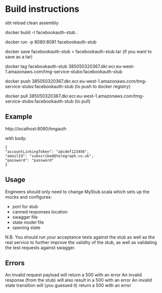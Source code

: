 # Build instructions
sbt reload clean assembly

docker build -t facebookauth-stub .

docker run -p 8080:8081 facebookauth-stub

docker save facebookauth-stub > facebookauth-stub.tar (if you want to save as a tar)

docker tag facebookauth-stub  385050320367.dkr.ecr.eu-west-1.amazonaws.com/tmg-service-stubs:facebookauth-stub

docker push 385050320367.dkr.ecr.eu-west-1.amazonaws.com/tmg-service-stubs:facebookauth-stub (to push to docker registry)

docker pull 385050320367.dkr.ecr.eu-west-1.amazonaws.com/tmg-service-stubs:facebookauth-stub (to pull)

## Example
http://localhost:8080/tmgauth

with body:
```
{
"accountLinkingToken": "abcdef123456",
"emailId": "subscribed@telegraph.co.uk",
"password": "password"
}
```

## Usage
Engineers should only need to change MyStub.scala which sets up the mocks and configures:
- port for stub
- canned responses location
- swagger file
- state model file
- opening state

N.B. You should run your acceptance tests against the stub as well as the real service
to further improve the validity of the stub, as well as validating the test requests
against swagger.

## Errors
An invalid request payload will return a 500 with an error
An invalid response (from the stub) will also result in a 500 with an error
An invalid state transition will (you guessed it) return a 500 with an error